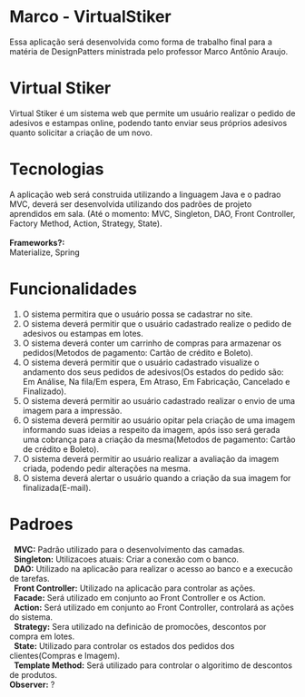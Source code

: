 # Marco - VirtualStiker
Essa aplicação será desenvolvida como forma de trabalho final para a matéria de DesignPatters ministrada pelo professor Marco Antônio Araujo.

# Virtual Stiker
Virtual Stiker é um sistema web que permite um usuário realizar o pedido de adesivos e estampas online, podendo tanto enviar seus próprios adesivos quanto solicitar a criação de um novo.

# Tecnologias
A aplicação web será construida utilizando a linguagem Java e o padrao MVC, deverá ser desenvolvida utilizando dos padrões de projeto aprendidos em sala.
(Até o momento: MVC, Singleton, DAO, Front Controller, Factory Method, Action, Strategy, State).
<br />
<br />
<b>Frameworks?:</b><br />
   Materialize, Spring
   
# Funcionalidades
  1. O sistema permitira que o usuário possa se cadastrar no site.
  2. O sistema deverá permitir que o usuário cadastrado realize o pedido de adesivos ou estampas em lotes.
  3. O sistema deverá conter um carrinho de compras para armazenar os pedidos(Metodos de pagamento: Cartão de crédito e Boleto).
  4. O sistema deverá permitir que o usuário cadastrado visualize o andamento dos seus pedidos de adesivos(Os estados do pedido são: Em Análise, Na fila/Em espera, Em  Atraso, Em Fabricação, Cancelado e Finalizado).
  5. O sistema deverá permitir ao usuário cadastrado realizar o envio de uma imagem para a impressão.
  6. O sistema deverá permitir ao usuário opitar pela criação de uma imagem informando suas ideias a respeito da imagem, após isso será gerada uma cobrança para a criação da mesma(Metodos de pagamento: Cartão de crédito e Boleto). 
  7. O sistema deverá permitir ao usuário realizar a avaliação da imagem criada, podendo pedir alterações na mesma.
  8. O sistema deverá alertar o usuário quando a criação da sua imagem for finalizada(E-mail).
  
# Padroes
   <b>MVC:</b> Padrão utilizado para o desenvolvimento das camadas.
<br />
   <b>Singleton:</b> Utilizacoes atuais: Criar a conexão com o banco.
<br />
   <b>DAO:</b> Utilizado na aplicacão para realizar o acesso ao banco e a execucão de tarefas.
<br />
   <b>Front Controller:</b> Utilizado na aplicacão para controlar as ações.
<br />
   <b>Facade:</b> Será utilizado em conjunto ao Front Controller e os Action.
<br />
   <b>Action:</b> Será utilizado em conjunto ao Front Controller, controlará as ações do sistema.
<br />
   <b>Strategy:</b> Sera utilizado na definicão de promocões, descontos por compra em lotes.
<br />
   <b>State:</b> Utilizado para controlar os estados dos pedidos dos clientes(Compras e Imagem).
<br />
   <b>Template Method:</b> Será utilizado para controlar o algoritimo de descontos de produtos.
<br />
   <b>Observer:</b> ?
<br />
